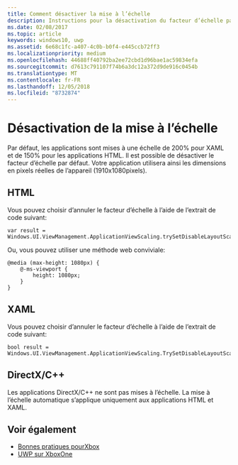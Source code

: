 ```yaml
---
title: Comment désactiver la mise à l’échelle
description: Instructions pour la désactivation du facteur d’échelle par défaut.
ms.date: 02/08/2017
ms.topic: article
keywords: windows10, uwp
ms.assetid: 6e68c1fc-a407-4c0b-b0f4-e445ccb72ff3
ms.localizationpriority: medium
ms.openlocfilehash: 44688ff40792ba2ee72cbd1d96bae1ac59834efa
ms.sourcegitcommit: d7613c791107f74b6a3dc12a372d9de916c0454b
ms.translationtype: MT
ms.contentlocale: fr-FR
ms.lasthandoff: 12/05/2018
ms.locfileid: "8732874"
---
```

# <a name="how-to-turn-off-scaling"></a>Désactivation de la mise à l’échelle   
Par défaut, les applications sont mises à une échelle de 200% pour XAML et de 150% pour les applications HTML. Il est possible de désactiver le facteur d’échelle par défaut. Votre application utilisera ainsi les dimensions en pixels réelles de l’appareil (1910x1080pixels).   
   
## <a name="html"></a>HTML   
Vous pouvez choisir d’annuler le facteur d’échelle à l’aide de l’extrait de code suivant: 
   
```
var result = Windows.UI.ViewManagement.ApplicationViewScaling.trySetDisableLayoutScaling(true);
```

Ou, vous pouvez utiliser une méthode web conviviale:   

```   
@media (max-height: 1080px) {   
    @-ms-viewport {   
        height: 1080px;   
    }   
}   
```

## <a name="xaml"></a>XAML
Vous pouvez choisir d’annuler le facteur d’échelle à l’aide de l’extrait de code suivant:   
   
```
bool result = Windows.UI.ViewManagement.ApplicationViewScaling.TrySetDisableLayoutScaling(true);
```
   
## <a name="directxc"></a>DirectX/C++   
Les applications DirectX/C++ ne sont pas mises à l’échelle. La mise à l’échelle automatique s’applique uniquement aux applications HTML et XAML.  

## <a name="see-also"></a>Voir également
- [Bonnes pratiques pourXbox](tailoring-for-xbox.md)
- [UWP sur XboxOne](index.md)

